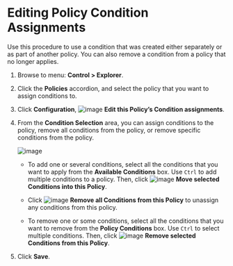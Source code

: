 # Editing Policy Condition Assignments

Use this procedure to use a condition that was created either separately or as part of another
policy. You can also remove a condition from a policy that no longer applies.

1. Browse to menu: **Control > Explorer**.

2. Click the **Policies** accordion, and select the policy that you want to assign conditions to.

3. Click **Configuration**,
   ![image](../images/1851.png) **Edit this Policy’s Condition assignments**.

4. From the **Condition Selection** area, you can assign conditions to the policy, remove all
   conditions from the policy, or remove specific conditions from the policy.

    ![image](../images/1879.png)

      - To add one or several conditions, select all the conditions that you want to apply from
        the **Available Conditions** box. Use `Ctrl` to add multiple conditions to a policy.
        Then, click ![image](../images/1876.png) **Move selected Conditions into this Policy**.

      - Click ![image](../images/1877.png) **Remove all Conditions from this Policy** to unassign
        any conditions from this policy.

      - To remove one or some conditions, select all the conditions that you want to remove from
        the **Policy Conditions** box. Use `Ctrl` to select multiple conditions. Then, click
        ![image](../images/1878.png) **Remove selected Conditions from this Policy**.

5. Click **Save**.
